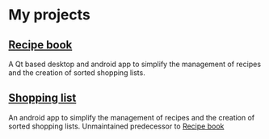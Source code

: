 # My projects

## [Recipe book](https://github.com/thanduir/recipebook)
A Qt based desktop and android app to simplify the management of recipes and the creation of sorted shopping lists.

## [Shopping list](https://github.com/thanduir/shoppinglist)
An android app to simplify the management of recipes and the creation of sorted shopping lists. Unmaintained predecessor to [Recipe book](https://github.com/thanduir/recipebook)
